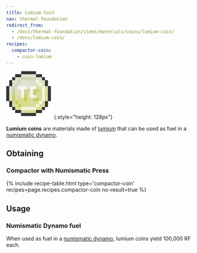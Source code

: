 ```yaml
---
title: Lumium Coin
nav: thermal-foundation
redirect_from:
  - /docs/thermal-foundation/items/materials/coins/lumium-coin/
  - /docs/lumium-coin/
recipes:
  compactor-coin:
    - coin-lumium
---
```


![Lumium coin](/assets/images/thermal-foundation/coin-lumium.png){:style="height: 128px"}


**Lumium coins** are materials made of [lumium](/docs/lumium-ingot/) that can be
used as fuel in a [numismatic dynamo](/docs/numismatic-dynamo/).


Obtaining
---------

### Compactor with Numismatic Press
{% include recipe-table.html type='compactor-coin' recipes=page.recipes.compactor-coin no-result=true %}


Usage
-----

### Numismatic Dynamo fuel
When used as fuel in a [numismatic dynamo](/docs/numismatic-dynamo/), lumium
coins yield 100,000 RF each.

